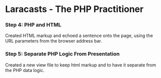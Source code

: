 # Laracasts - The PHP Practitioner

### Step 4: PHP and HTML
Created HTML markup and echoed a sentence onto the page, using the URL parameters from the browser address bar.

### Step 5: Separate PHP Logic From Presentation
Created a new view file to keep html markup and to have it separate from the PHP data logic.